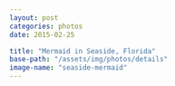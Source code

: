 ```yaml
---
layout: post
categories: photos
date: 2015-02-25

title: "Mermaid in Seaside, Florida"
base-path: "/assets/img/photos/details"
image-name: "seaside-mermaid"
---
```

